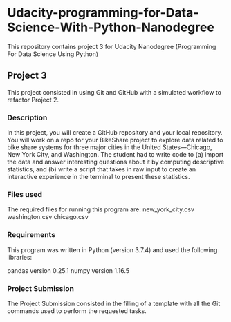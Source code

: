 # Udacity-programming-for-Data-Science-With-Python-Nanodegree
This repository contains project 3 for Udacity  Nanodegree (Programming For Data Science Using Python)

## Project 3
This project consisted in using Git and GitHub with a simulated workflow to refactor Project 2.

### Description
In this project, you will create a GitHub repository and your local repository. You will work on a repo for your BikeShare project to explore data related to bike share systems for three major cities in the United States—Chicago, New York City, and Washington. The student had to write code to (a) import the data and answer interesting questions about it by computing descriptive statistics, and (b) write a script that takes in raw input to create an interactive experience in the terminal to present these statistics.

### Files used
The required files for running this program are:
new_york_city.csv
washington.csv 
chicago.csv

### Requirements
This program was written in Python (version 3.7.4) and used the following libraries:

pandas version 0.25.1
numpy version 1.16.5

### Project Submission
The Project Submission consisted in the filling of a template with all the Git commands used to perform the requested tasks.


